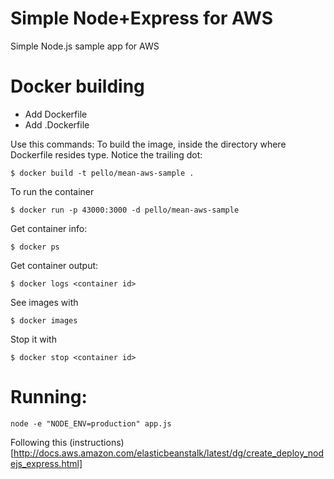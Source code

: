 
# Simple Node+Express for AWS
Simple Node.js sample app for AWS
# Docker building
* Add Dockerfile
* Add .Dockerfile

Use this commands:
To build the image, inside the directory where Dockerfile resides type.
Notice the trailing dot:
```
$ docker build -t pello/mean-aws-sample .
```
To run the container
```
$ docker run -p 43000:3000 -d pello/mean-aws-sample
```
Get container info:
```
$ docker ps
```
Get container output:
```
$ docker logs <container id>
```
See images with
```
$ docker images
```
Stop it with
```
$ docker stop <container id>
```

# Running:
```
node -e "NODE_ENV=production" app.js
```
Following this (instructions)[http://docs.aws.amazon.com/elasticbeanstalk/latest/dg/create_deploy_nodejs_express.html]